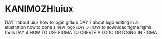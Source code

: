 # KANIMOZHIuiux
DAY 1
about uiux
how to login github
DAY 2
about logo editing in ai illustration
how to done a new logo 
DAY 3
HOW to download figma 
figma tools
DAY 4
HOW TO USE FIGMA 
TO CREATE A LOGO OR DISING IN FIGMA

